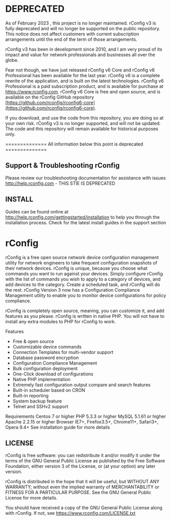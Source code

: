 # DEPRECATED

As of February 2023 , this project is no longer maintained. rConfig v3 is fully deprecated and will no longer be supported on the public repository. This notice does not affect customers with current subscription arrangements until the end of the term of those arrangements.

rConfig v3 has been in development since 2010, and I am very proud of its impact and value for network professionals and businesses all over the globe.

Fear not though, we have just released rConfig v6 Core and rConfig v6 Professional has been available for the last year. rConfig v6 is a complete rewrite of the application, and is built on the latest technologies. rConfig v6 Professional is a paid subscription product, and is available for purchase at https://www.rconfig.com. rConfig v6 Core is free and open source, and is available on the rConfig GitHub repository [https://github.com/rconfig/rconfig6-core](https://github.com/rconfig/rconfig6-core).

If you download, and use the code from this repository, you are doing so at your own risk. rConfig v3 is no longer supported, and will not be updated. The code and this repository will remain available for historical purposes only.

============== All information below this point is deprecated ==============

## Support & Troubleshooting rConfig

Please review our troubleshooting documentation for assistance with issues http://help.rconfig.com - THIS STIE IS DEPRECATED

## INSTALL

Guides can be found online at http://help.rconfig.com/gettingstarted/installation to help you through the installation
process. Check for the latest install guides in the support section

# rConfig

rConfig is a free open source network device configuration management utility for network engineers to take frequent configuration snapshots of their network devices. rConfig is unique, because you choose what commands you want to run against your devices. Simply configure rConfig with the list of commands you wish to apply to a category of devices, and add devices to the category. Create a scheduled task, and rConfig will do the rest. rConfig Version 3 now has a Configuration Compliance Management utility to enable you to monitor device configurations for policy compliance.

rConfig is completely open source, meaning, you can customize it, and add features as you please. rConfig is written in native PHP. You will not have to install any extra modules to PHP for rConfig to work.

Features

- Free & open source
- Customizable device commands
- Connection Templates for multi-vendor support
- Database password encryption
- Configuration Compliance Management
- Bulk configuration deployment
- One-Click download of configurations
- Native PHP implementation
- Extremely fast configuration output compare and search features
- Built-in scheduler based on CRON
- Built-in reporting
- System backup feature
- Telnet and SSHv2 support

Requirements
Centos 7 or higher
PHP 5.3.3 or higher
MySQL 5.1.61 or higher
Apache 2.2.15 or higher
Browser IE7+, Firefox3.5+, Chrome11+, Safari3+, Opera 9.4+
See installation guide for more details

## LICENSE

rConfig is free software: you can redistribute it and/or modify
it under the terms of the GNU General Public License as published by
the Free Software Foundation, either version 3 of the License, or
(at your option) any later version.

rConfig is distributed in the hope that it will be useful,
but WITHOUT ANY WARRANTY; without even the implied warranty of
MERCHANTABILITY or FITNESS FOR A PARTICULAR PURPOSE. See the
GNU General Public License for more details.

You should have received a copy of the GNU General Public License
along with rConfig. If not, see https://www.rconfig.com/LICENSE.txt
